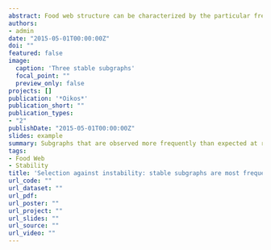 ```yaml
---
abstract: Food web structure can be characterized by the particular frequencies of subgraphs found within them. Although there are thirteen possible configurations of three species subgraphs, some are consistently over-represented in empirical food webs. This is a robust pattern that is found across marine, freshwater, or terrestrial environments. The preferential elimination of unstable subgraphs during the development of the food web can explain the observed pattern. It follows from this simple hypothesis that there should be differences in the stability of different subgraphs, and that stability should be positively correlated to their frequency in food webs. Using 50 food webs collected from a variety of databases I determined the frequency of each of the thirteen possible subgraphs with respect to randomized webs. Then by numerical simulation I determined the quasi sign stability (QSS) of each subgraph. My results clearly show a positive correlation between QSS and over-representation of the different subgraphs in empirical food webs.
authors:
- admin
date: "2015-05-01T00:00:00Z"
doi: ""
featured: false
image:
  caption: 'Three stable subgraphs'
  focal_point: ""
  preview_only: false
projects: []
publication: '*Oikos*'
publication_short: ""
publication_types:
- "2"
publishDate: "2015-05-01T00:00:00Z"
slides: example
summary: Subgraphs that are observed more frequently than expected at random are also those that are more likely to be stable. 
tags:
- Food Web
- Stability
title: 'Selection against instability: stable subgraphs are most frequent in empirical food webs'
url_code: ""
url_dataset: ""
url_pdf: 
url_poster: ""
url_project: ""
url_slides: ""
url_source: ""
url_video: ""
---
```

